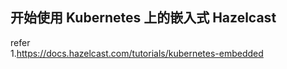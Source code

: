 ## 开始使用 Kubernetes 上的嵌入式 Hazelcast 

refer   
1.https://docs.hazelcast.com/tutorials/kubernetes-embedded  
